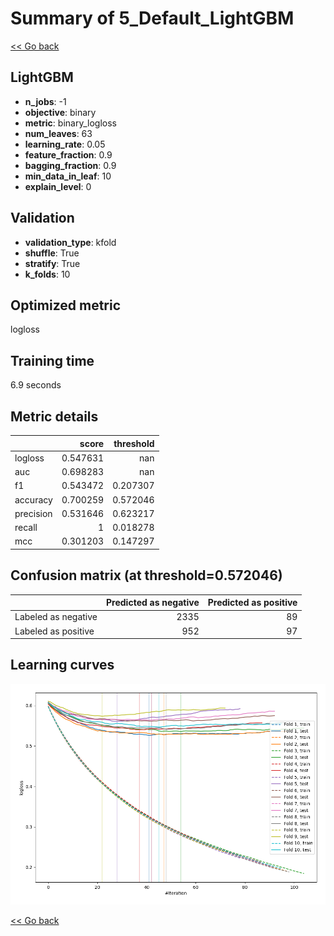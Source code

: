 # Summary of 5_Default_LightGBM

[<< Go back](../README.md)


## LightGBM
- **n_jobs**: -1
- **objective**: binary
- **metric**: binary_logloss
- **num_leaves**: 63
- **learning_rate**: 0.05
- **feature_fraction**: 0.9
- **bagging_fraction**: 0.9
- **min_data_in_leaf**: 10
- **explain_level**: 0

## Validation
 - **validation_type**: kfold
 - **shuffle**: True
 - **stratify**: True
 - **k_folds**: 10

## Optimized metric
logloss

## Training time

6.9 seconds

## Metric details
|           |    score |   threshold |
|:----------|---------:|------------:|
| logloss   | 0.547631 |  nan        |
| auc       | 0.698283 |  nan        |
| f1        | 0.543472 |    0.207307 |
| accuracy  | 0.700259 |    0.572046 |
| precision | 0.531646 |    0.623217 |
| recall    | 1        |    0.018278 |
| mcc       | 0.301203 |    0.147297 |


## Confusion matrix (at threshold=0.572046)
|                     |   Predicted as negative |   Predicted as positive |
|:--------------------|------------------------:|------------------------:|
| Labeled as negative |                    2335 |                      89 |
| Labeled as positive |                     952 |                      97 |

## Learning curves
![Learning curves](learning_curves.png)

[<< Go back](../README.md)
